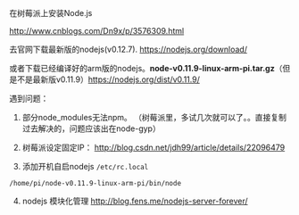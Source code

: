 在树莓派上安装Node.js

http://www.cnblogs.com/Dn9x/p/3576309.html

去官网下载最新版的nodejs(v0.12.7). <https://nodejs.org/download/>

 或者下载已经编译好的arm版的nodejs。**node-v0.11.9-linux-arm-pi.tar.gz**（但是不是最新版v0.11.9）<https://nodejs.org/dist/v0.11.9/>

 遇到问题：

 1. 部分node_modules无法npm。
 （树莓派里，多试几次就可以了。。直接复制过去解决的，问题应该出在node-gyp）
 2. 树莓派设定固定IP：
 <http://blog.csdn.net/jdh99/article/details/22096479>

 3. 添加开机自启nodejs
`/etc/rc.local`

 `/home/pi/node-v0.11.9-linux-arm-pi/bin/node`

 4. nodejs 模块化管理
 <http://blog.fens.me/nodejs-server-forever/>